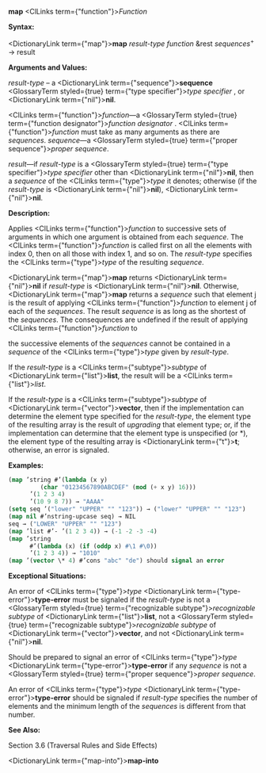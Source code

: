 **map** <ClLinks  term={"function"}><i>Function</i></ClLinks> 



**Syntax:** 



<DictionaryLink  term={"map"}><b>map</b></DictionaryLink> *result-type function* &amp;rest *sequences*<sup>+</sup> → result 



**Arguments and Values:** 



*result-type* – a <DictionaryLink  term={"sequence"}><b>sequence</b></DictionaryLink> <GlossaryTerm styled={true} term={"type specifier"}><i>type specifier</i></GlossaryTerm> , or <DictionaryLink  term={"nil"}><b>nil</b></DictionaryLink>. 



<ClLinks  term={"function"}><i>function</i></ClLinks>—a <GlossaryTerm styled={true} term={"function designator"}><i>function designator</i></GlossaryTerm> . <ClLinks  term={"function"}><i>function</i></ClLinks> must take as many arguments as there are *sequences*. *sequence*—a <GlossaryTerm styled={true} term={"proper sequence"}><i>proper sequence</i></GlossaryTerm>. 



*result*—if *result-type* is a <GlossaryTerm styled={true} term={"type specifier"}><i>type specifier</i></GlossaryTerm> other than <DictionaryLink  term={"nil"}><b>nil</b></DictionaryLink>, then a *sequence* of the <ClLinks  term={"type"}><i>type</i></ClLinks> it denotes; otherwise (if the *result-type* is <DictionaryLink  term={"nil"}><b>nil</b></DictionaryLink>), <DictionaryLink  term={"nil"}><b>nil</b></DictionaryLink>. 



**Description:** 



Applies <ClLinks  term={"function"}><i>function</i></ClLinks> to successive sets of arguments in which one argument is obtained from each *sequence*. The <ClLinks  term={"function"}><i>function</i></ClLinks> is called first on all the elements with index 0, then on all those with index 1, and so on. The *result-type* specifies the <ClLinks  term={"type"}><i>type</i></ClLinks> of the resulting *sequence*. 



<DictionaryLink  term={"map"}><b>map</b></DictionaryLink> returns <DictionaryLink  term={"nil"}><b>nil</b></DictionaryLink> if *result-type* is <DictionaryLink  term={"nil"}><b>nil</b></DictionaryLink>. Otherwise, <DictionaryLink  term={"map"}><b>map</b></DictionaryLink> returns a *sequence* such that element j is the result of applying <ClLinks  term={"function"}><i>function</i></ClLinks> to element j of each of the *sequences*. The result *sequence* is as long as the shortest of the *sequences*. The consequences are undefined if the result of applying <ClLinks  term={"function"}><i>function</i></ClLinks> to 







 



 



the successive elements of the *sequences* cannot be contained in a *sequence* of the <ClLinks  term={"type"}><i>type</i></ClLinks> given by *result-type*. 



If the *result-type* is a <ClLinks  term={"subtype"}><i>subtype</i></ClLinks> of <DictionaryLink  term={"list"}><b>list</b></DictionaryLink>, the result will be a <ClLinks  term={"list"}><i>list</i></ClLinks>. 



If the *result-type* is a <ClLinks  term={"subtype"}><i>subtype</i></ClLinks> of <DictionaryLink  term={"vector"}><b>vector</b></DictionaryLink>, then if the implementation can determine the element type specified for the *result-type*, the element type of the resulting array is the result of *upgrading* that element type; or, if the implementation can determine that the element type is unspecified (or \*), the element type of the resulting array is <DictionaryLink  term={"t"}><b>t</b></DictionaryLink>; otherwise, an error is signaled. 



**Examples:**
```lisp
(map ’string #’(lambda (x y) 
		 (char "01234567890ABCDEF" (mod (+ x y) 16))) 
      ’(1 2 3 4) 
      ’(10 9 8 7)) → "AAAA" 
(setq seq ’("lower" "UPPER" "" "123")) → ("lower" "UPPER" "" "123") 
(map nil #’nstring-upcase seq) → NIL 
seq → ("LOWER" "UPPER" "" "123") 
(map ’list #’- ’(1 2 3 4)) → (-1 -2 -3 -4) 
(map ’string 
      #’(lambda (x) (if (oddp x) #\1 #\0)) 
      ’(1 2 3 4)) → "1010" 
(map ’(vector \* 4) #’cons "abc" "de") should signal an error 
```
**Exceptional Situations:** 



An error of <ClLinks  term={"type"}><i>type</i></ClLinks> <DictionaryLink  term={"type-error"}><b>type-error</b></DictionaryLink> must be signaled if the *result-type* is not a <GlossaryTerm styled={true} term={"recognizable subtype"}><i>recognizable subtype</i></GlossaryTerm> of <DictionaryLink  term={"list"}><b>list</b></DictionaryLink>, not a <GlossaryTerm styled={true} term={"recognizable subtype"}><i>recognizable subtype</i></GlossaryTerm> of <DictionaryLink  term={"vector"}><b>vector</b></DictionaryLink>, and not <DictionaryLink  term={"nil"}><b>nil</b></DictionaryLink>. 



Should be prepared to signal an error of <ClLinks  term={"type"}><i>type</i></ClLinks> <DictionaryLink  term={"type-error"}><b>type-error</b></DictionaryLink> if any *sequence* is not a <GlossaryTerm styled={true} term={"proper sequence"}><i>proper sequence</i></GlossaryTerm>. 



An error of <ClLinks  term={"type"}><i>type</i></ClLinks> <DictionaryLink  term={"type-error"}><b>type-error</b></DictionaryLink> should be signaled if *result-type* specifies the number of elements and the minimum length of the *sequences* is different from that number. 



**See Also:** 



Section 3.6 (Traversal Rules and Side Effects) 







 



 



<DictionaryLink  term={"map-into"}><b>map-into</b></DictionaryLink> 



